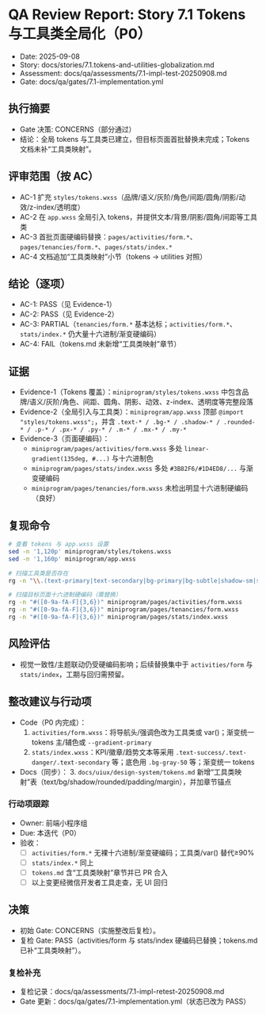 # QA Review Report: Story 7.1 Tokens 与工具类全局化（P0）

- Date: 2025-09-08
- Story: docs/stories/7.1.tokens-and-utilities-globalization.md
- Assessment: docs/qa/assessments/7.1-impl-test-20250908.md
- Gate: docs/qa/gates/7.1-implementation.yml

## 执行摘要
- Gate 决策: CONCERNS（部分通过）
- 结论：全局 tokens 与工具类已建立，但目标页面首批替换未完成；Tokens 文档未补“工具类映射”。

## 评审范围（按 AC）
- AC-1 扩充 `styles/tokens.wxss`（品牌/语义/灰阶/角色/间距/圆角/阴影/动效/z-index/透明度）
- AC-2 在 `app.wxss` 全局引入 tokens，并提供文本/背景/阴影/圆角/间距等工具类
- AC-3 首批页面硬编码替换：`pages/activities/form.*`、`pages/tenancies/form.*`、`pages/stats/index.*`
- AC-4 文档追加“工具类映射”小节（tokens → utilities 对照）

## 结论（逐项）
- AC-1: PASS（见 Evidence-1）
- AC-2: PASS（见 Evidence-2）
- AC-3: PARTIAL（`tenancies/form.*` 基本达标；`activities/form.*`、`stats/index.*` 仍大量十六进制/渐变硬编码）
- AC-4: FAIL（tokens.md 未新增“工具类映射”章节）

## 证据
- Evidence-1（Tokens 覆盖）：`miniprogram/styles/tokens.wxss` 中包含品牌/语义/灰阶/角色、间距、圆角、阴影、动效、z-index、透明度等完整段落
- Evidence-2（全局引入与工具类）：`miniprogram/app.wxss` 顶部 `@import "styles/tokens.wxss";`，并含 `.text-* / .bg-* / .shadow-* / .rounded-* / .p-* / .px-* / .py-* / .m-* / .mx-* / .my-*`
- Evidence-3（页面硬编码）：
  - `miniprogram/pages/activities/form.wxss` 多处 `linear-gradient(135deg, #...)` 与十六进制色
  - `miniprogram/pages/stats/index.wxss` 多处 `#3B82F6/#1D4ED8/...` 与渐变硬编码
  - `miniprogram/pages/tenancies/form.wxss` 未检出明显十六进制硬编码（良好）

## 复现命令
```sh
# 查看 tokens 与 app.wxss 设置
sed -n '1,120p' miniprogram/styles/tokens.wxss
sed -n '1,160p' miniprogram/app.wxss

# 扫描工具类是否存在
rg -n "\\.(text-primary|text-secondary|bg-primary|bg-subtle|shadow-sm|shadow-md|rounded-md|p-6|px-6|py-6)\\b" miniprogram/app.wxss

# 扫描目标页面十六进制硬编码（需替换）
rg -n "#([0-9a-fA-F]{3,6})" miniprogram/pages/activities/form.wxss
rg -n "#([0-9a-fA-F]{3,6})" miniprogram/pages/tenancies/form.wxss
rg -n "#([0-9a-fA-F]{3,6})" miniprogram/pages/stats/index.wxss
```

## 风险评估
- 视觉一致性/主题联动仍受硬编码影响；后续替换集中于 `activities/form` 与 `stats/index`，工期与回归需预留。

## 整改建议与行动项
- Code（P0 内完成）：
  1. `activities/form.wxss`：将导航头/强调色改为工具类或 var()；渐变统一 tokens 主/辅色或 `--gradient-primary`
  2. `stats/index.wxss`：KPI/徽章/趋势文本等采用 `.text-success/.text-danger/.text-secondary` 等；底色用 `.bg-gray-50` 等；渐变统一 tokens
- Docs（同步）：
  3. `docs/uiux/design-system/tokens.md` 新增“工具类映射”表（text/bg/shadow/rounded/padding/margin），并加章节锚点

### 行动项跟踪
- Owner: 前端小程序组
- Due: 本迭代（P0）
- 验收：
  - [ ] `activities/form.*` 无裸十六进制/渐变硬编码；工具类/var() 替代≥90%
  - [ ] `stats/index.*` 同上
  - [ ] `tokens.md` 含“工具类映射”章节并已 PR 合入
  - [ ] 以上变更经微信开发者工具走查，无 UI 回归

## 决策
- 初始 Gate: CONCERNS（实施整改后复检）。
- 复检 Gate: PASS（activities/form 与 stats/index 硬编码已替换；tokens.md 已补“工具类映射”）。

### 复检补充
- 复检记录：docs/qa/assessments/7.1-impl-retest-20250908.md
- Gate 更新：docs/qa/gates/7.1-implementation.yml（状态已改为 PASS）

